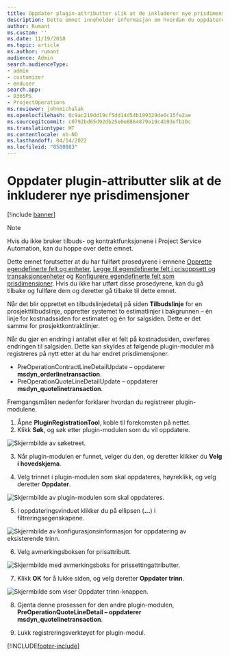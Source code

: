 ```yaml
---
title: Oppdater plugin-attributter slik at de inkluderer nye prisdimensjoner
description: Dette emnet inneholder informasjon om hvordan du oppdaterer plugin-attributter for prisdimensjoner.
author: Rumant
ms.custom: ''
ms.date: 11/19/2018
ms.topic: article
ms.author: rumant
audience: Admin
search.audienceType:
- admin
- customizer
- enduser
search.app:
- D365PS
- ProjectOperations
ms.reviewer: johnmichalak
ms.openlocfilehash: 0c9ac219dd19cf5dd14d54b199329de0c15fe2ae
ms.sourcegitcommit: c0792bd65d92db25e0e8864879a19c4b93efb10c
ms.translationtype: HT
ms.contentlocale: nb-NO
ms.lasthandoff: 04/14/2022
ms.locfileid: "8580883"
---
```

# <a name="update-plug-in-attributes-to-include-new-pricing-dimensions"></a>Oppdater plugin-attributter slik at de inkluderer nye prisdimensjoner

[!include [banner](../includes/psa-now-project-operations.md)]

> [!NOTE]
> Hvis du ikke bruker tilbuds- og kontraktfunksjonene i Project Service Automation, kan du hoppe over dette emnet.

Dette emnet forutsetter at du har fullført prosedyrene i emnene [Opprette egendefinerte felt og enheter](create-custom-fields-entities.md), [Legge til egendefinerte felt i prisoppsett og transaksjonsenheter](field-references.md) og [Konfigurere egendefinerte felt som prisdimensjoner](set-up-pricing-dimensions.md). Hvis du ikke har utført disse prosedyrene, kan du gå tilbake og fullføre dem og deretter gå tilbake til dette emnet.

Når det blir opprettet en tilbudslinjedetalj på siden **Tilbudslinje** for en prosjekttilbudslinje, oppretter systemet to estimatlinjer i bakgrunnen – én linje for kostnadssiden for estimatet og én for salgsiden. Dette er det samme for prosjektkontraktlinjer.

Når du gjør en endring i antallet eller et felt på kostnadssiden, overføres endringen til salgsiden. Dette kan skyldes at følgende plugin-moduler må registreres på nytt etter at du har endret prisdimensjoner.

- PreOperationContractLineDetailUpdate – oppdaterer **msdyn_orderlinetransaction**.
- PreOperationQuoteLineDetailUpdate – oppdaterer **msdyn_quotelinetransaction**.

Fremgangsmåten nedenfor forklarer hvordan du registrerer plugin-modulene.

1. Åpne **PluginRegistrationTool**, koble til forekomsten på nettet.
2. Klikk **Søk**, og søk etter plugin-modulen som du vil oppdatere.

 ![Skjermbilde av søketreet.](media/PRT-1.png)

3. Når plugin-modulen er funnet, velger du den, og deretter klikker du **Velg i hovedskjema**.

4. Velg trinnet i plugin-modulen som skal oppdateres, høyreklikk, og velg deretter **Oppdater**.

 ![Skjermbilde av plugin-modulen som skal oppdateres.](media/PRT-2.png)
 
5. I oppdateringsvinduet klikker du på ellipsen (**...**) i filtreringsegenskapene.

 ![Skjermbilde av konfigurasjonsinformasjon for oppdatering av eksisterende trinn.](media/PRT-3.png)
 
6. Velg avmerkingsboksen for prisattributt.

 ![Skjermbilde med avmerkingsboks for prissettingattributter.](media/PRT-4.png)

7. Klikk **OK** for å lukke siden, og velg deretter **Oppdater trinn**.

 ![Skjermbilde som viser Oppdater trinn-knappen.](media/PRT-5.png)
 
8. Gjenta denne prosessen for den andre plugin-modulen, **PreOperationQuoteLineDetail – oppdaterer msdyn_quotelinetransaction**.

9. Lukk registreringsverktøyet for plugin-modul.



[!INCLUDE[footer-include](../includes/footer-banner.md)]
